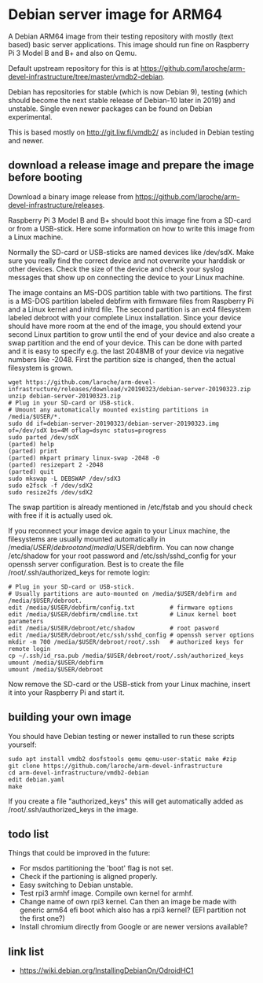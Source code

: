 # Debian server image for ARM64

A Debian ARM64 image from their testing repository with mostly (text based)
basic server applications. This image should run fine on Raspberry Pi 3
Model B and B+ and also on Qemu.

Default upstream repository for this is at
https://github.com/laroche/arm-devel-infrastructure/tree/master/vmdb2-debian.

Debian has repositories for stable (which is now Debian 9), testing (which
should become the next stable release of Debian-10 later in 2019) and unstable.
Single even newer packages can be found on Debian experimental.

This is based mostly on http://git.liw.fi/vmdb2/ as included in Debian testing and newer.


## download a release image and prepare the image before booting

Download a binary image release from
https://github.com/laroche/arm-devel-infrastructure/releases.

Raspberry Pi 3 Model B and B+ should boot this image fine from a SD-card or
from a USB-stick. Here some information on how to write this image from a
Linux machine.

Normally the SD-card or USB-sticks are named devices like /dev/sdX. Make sure
you really find the correct device and not overwrite your harddisk or other
devices. Check the size of the device and check your syslog messages that show
up on connecting the device to your Linux machine.

The image contains an MS-DOS partition table with two partitions. The first
is a MS-DOS partition labeled debfirm with firmware files from Raspberry Pi
and a Linux kernel and initrd file. The second partition is an ext4 filesystem
labeled debroot with your complete Linux installation.
Since your device should have more room at the end of the image, you should
extend your second Linux partition to grow until the end of your device and
also create a swap partition and the end of your device. This can be done
with parted and it is easy to specify e.g. the last 2048MB of your device
via negative numbers like -2048. First the partition size is changed, then
the actual filesystem is grown.

```shell
wget https://github.com/laroche/arm-devel-infrastructure/releases/download/v20190323/debian-server-20190323.zip
unzip debian-server-20190323.zip
# Plug in your SD-card or USB-stick.
# Umount any automatically mounted existing partitions in /media/$USER/*.
sudo dd if=debian-server-20190323/debian-server-20190323.img of=/dev/sdX bs=4M oflag=dsync status=progress
sudo parted /dev/sdX
(parted) help
(parted) print
(parted) mkpart primary linux-swap -2048 -0
(parted) resizepart 2 -2048
(parted) quit
sudo mkswap -L DEBSWAP /dev/sdX3
sudo e2fsck -f /dev/sdX2
sudo resize2fs /dev/sdX2
```

The swap partition is already mentioned in /etc/fstab and you should check with free
if it is actually used ok.

If you reconnect your image device again to your Linux machine, the
filesystems are usually mounted automatically in /media/$USER/debroot
and /media/$USER/debfirm.
You can now change /etc/shadow for your root password and /etc/ssh/sshd_config
for your openssh server configuration.
Best is to create the file /root/.ssh/authorized_keys for remote login:

```shell
# Plug in your SD-card or USB-stick.
# Usually partitions are auto-mounted on /media/$USER/debfirm and /media/$USER/debroot.
edit /media/$USER/debfirm/config.txt          # firmware options
edit /media/$USER/debfirm/cmdline.txt         # Linux kernel boot parameters
edit /media/$USER/debroot/etc/shadow          # root pasword
edit /media/$USER/debroot/etc/ssh/sshd_config # openssh server options
mkdir -m 700 /media/$USER/debroot/root/.ssh   # authorized keys for remote login
cp ~/.ssh/id_rsa.pub /media/$USER/debroot/root/.ssh/authorized_keys
umount /media/$USER/debfirm
umount /media/$USER/debroot
```

Now remove the SD-card or the USB-stick from your Linux machine, insert it
into your Raspberry Pi and start it.


## building your own image

You should have Debian testing or newer installed to run these scripts
yourself:

```shell
sudo apt install vmdb2 dosfstools qemu qemu-user-static make #zip
git clone https://github.com/laroche/arm-devel-infrastructure
cd arm-devel-infrastructure/vmdb2-debian
edit debian.yaml
make
```

If you create a file "authorized_keys" this will get automatically added as
/root/.ssh/authorized_keys in the image.


## todo list

Things that could be improved in the future:
- For msdos partitioning the 'boot' flag is not set.
- Check if the partioning is aligned properly.
- Easy switching to Debian unstable.
- Test rpi3 armhf image. Compile own kernel for armhf.
- Change name of own rpi3 kernel. Can then an image be made with
  generic arm64 efi boot which also has a rpi3 kernel?
  (EFI partition not the first one?)
- Install chromium directly from Google or are newer versions
  available?


## link list

- https://wiki.debian.org/InstallingDebianOn/OdroidHC1

